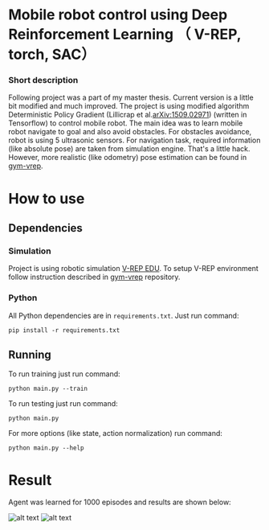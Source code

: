 # Mobile robot control using Deep Reinforcement Learning （ V-REP, torch, SAC）
### Short description
Following project was a part of my master thesis. Current version is a little bit modified and 
much improved. The project is using modified algorithm Deterministic Policy Gradient 
(Lillicrap et al.[arXiv:1509.02971](https://arxiv.org/pdf/1509.02971.pdf)) 
(written in Tensorflow) to control mobile robot. The main idea was to learn mobile robot navigate
 to goal and also avoid obstacles. For obstacles avoidance, robot is using 5 ultrasonic sensors. 
 For navigation task, required information (like absolute pose) are taken from simulation
  engine. That's a little hack. However, more realistic (like odometry) pose estimation can be 
  found in [gym-vrep](https://github.com/Souphis/gym-vrep).

# How to use
## Dependencies
### Simulation
Project is using robotic simulation [V-REP EDU](http://www.coppeliarobotics.com/). To setup V-REP
 environment follow instruction described in [gym-vrep](https://github.com/Souphis/gym-vrep) 
 repository.

### Python
All Python dependencies are in `requirements.txt`. Just run command:

```
pip install -r requirements.txt
```


## Running
To run training just run command:

```
python main.py --train
```

To run testing just run command:

```
python main.py
```

For more options (like state, action normalization) run command:

```
python main.py --help
```

# Result
Agent was learned for 1000 episodes and results are shown below:

![alt text](./misc/reward.png)
![alt text](./misc/success_rate.png)



